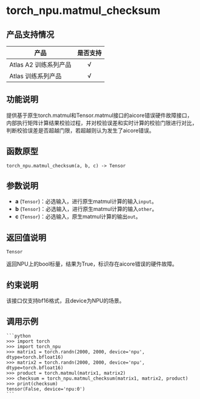 # torch_npu.matmul_checksum
## 产品支持情况

| 产品                                                         | 是否支持 |
| ------------------------------------------------------------ | :------: |
| Atlas A2 训练系列产品  | √   |
| Atlas 训练系列产品                                       |    √     |

## 功能说明

提供基于原生torch.matmul和Tensor.matmul接口的aicore错误硬件故障接口，内部执行矩阵计算结果校验过程，并对校验误差和实时计算的校验门限进行对比，判断校验误差是否超越门限，若超越则认为发生了aicore错误。

## 函数原型

```
torch_npu.matmul_checksum(a, b, c) -> Tensor
```

## 参数说明

- **a** (`Tensor`)：必选输入，进行原生matmul计算的输入`input`。
- **b** (`Tensor`)：必选输入，进行原生matmul计算的输入`other`。
- **c** (`Tensor`)：必选输入，原生matmul计算的输出`out`。

## 返回值说明
`Tensor`

返回NPU上的bool标量，结果为True，标识存在aicore错误的硬件故障。

## 约束说明

该接口仅支持bf16格式，且device为NPU的场景。

## 调用示例


    ```python
    >>> import torch
    >>> import torch_npu
    >>> matrix1 = torch.randn(2000, 2000, device='npu', dtype=torch.bfloat16)
    >>> matrix2 = torch.randn(2000, 2000, device='npu', dtype=torch.bfloat16)
    >>> product = torch.matmul(matrix1, matrix2)
    >>> checksum = torch_npu.matmul_checksum(matrix1, matrix2, product)
    >>> print(checksum)
    tensor(False, device='npu:0')
    ```
